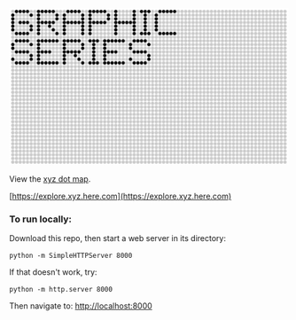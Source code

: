 ![GRAPHIC SERIES](https://raw.githubusercontent.com/sensescape/xyz-dots/master/images/dots-title2.jpg)

View the [xyz dot map](https://sensescape.github.io/xyz-dots/#12/37.7823/-122.4274).

[https://explore.xyz.here.com](https://explore.xyz.here.com)

### To run locally:

Download this repo, then start a web server in its directory:

    python -m SimpleHTTPServer 8000
    
If that doesn't work, try:

    python -m http.server 8000
    
Then navigate to: [http://localhost:8000](http://localhost:8000)
